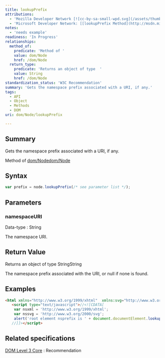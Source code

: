 ```yaml
---
title: lookupPrefix
attributions:
  - 'Mozilla Developer Network [![cc-by-sa-small-wpd.svg](/assets/thumb/8/8c/cc-by-sa-small-wpd.svg/120px-cc-by-sa-small-wpd.svg.png)](http://creativecommons.org/licenses/by-sa/3.0/us/): [[Node.lookupPrefix](https://developer.mozilla.org/en-US/docs/Web/API/Node.lookupPrefix) Article]'
  - 'Microsoft Developer Network: [[lookupPrefix Method](http://msdn.microsoft.com/en-us/library/ie/ff975159(v=vs.85).aspx) Article]'
notes:
  - 'needs example'
readiness: 'In Progress'
relationships:
  method_of:
    predicate: 'Method of '
    value: dom/Node
    href: /dom/Node
  return_type:
    predicate: 'Returns an object of type  '
    value: String
    href: /dom/Node
standardization_status: 'W3C Recommendation'
summary: 'Gets the namespace prefix associated with a URI, if any.'
tags:
  - API
  - Object
  - Methods
  - DOM
uri: dom/Node/lookupPrefix

---
```

## <span>Summary</span>

Gets the namespace prefix associated with a URI, if any.

Method of [dom/Node](/dom/Node)[dom/Node](/dom/Node)

## <span>Syntax</span>

``` js
var prefix = node.lookupPrefix(/* see parameter list */);
```

## <span>Parameters</span>

### <span>namespaceURI</span>

 Data-type
:   String

 The namespace URI.

## <span>Return Value</span>

Returns an object of type StringString

The namespace prefix associated with the URI, or null if none is found.

## <span>Examples</span>

``` html
<html xmlns="http://www.w3.org/1999/xhtml"  xmlns:svg="http://www.w3.org/2000/svg">
   <script type="text/javascript">//<![CDATA[
    var nsxml = 'http://www.w3.org/1999/xhtml';
    var nssvg = 'http://www.w3.org/2000/svg';
    alert('root element nsprefix is ' + document.documentElement.lookupPrefix(nssvg));
   //]]></script>
```

## <span>Related specifications</span>

[DOM Level 3 Core](http://www.w3.org/TR/DOM-Level-3-Core/)
:   Recommendation
